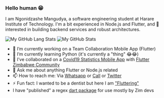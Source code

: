 ### Hello human 😁

I am Ngonidzashe Mangudya, a software engineering student at Harare Institute of Technology. I'm a bit experienced in Node.js and Flutter, and 💯 interested in building backend services and robust architectures.

![My GitHub Lang Stats](https://github-readme-stats.vercel.app/api/top-langs/?username=iamngoni&theme=tokyonight&layout=compact)
![My GitHub Stats](https://github-readme-stats.vercel.app/api?username=iamngoni&count_private=true&show_icons=true&theme=tokyonight)

- 🔭 I’m currently working on a Team Collaboration Mobile App (Flutter)
- 🌱 I’m currently learning Python (it's currently a "thing" 😂😂)
- 👯 I’ve collaborated on a [Covid19 Statistics Mobile App](https://github.com/flutterdevzim/CoVID-19-Tracker) with [Flutter Zimbabwe Community](https://twitter.com/FlutterZimbabwe)
- 💬 Ask me about anything Flutter or Node.js related
- 📫 How to reach me: Via [Whatsapp](https://api.whatsapp.com/send?phone=263713700601) or [Call](tel:263777213388) or [Twitter](https://twitter.com/ngmangudya)
- ⚡ Fun fact: I wanted to be a dentist but here I am ["Fluttering"](https://flutter.dev)
- I have "published" a regex [dart package](https://pub.dev/packages/localregex) for use mostly by Zim devs
